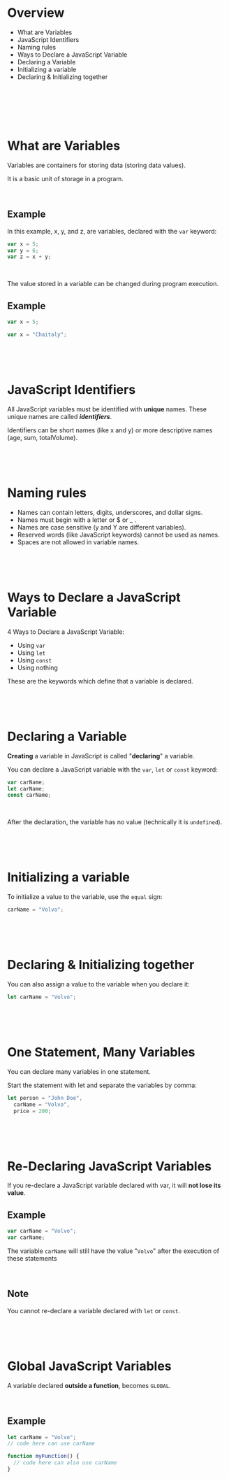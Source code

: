 # Overview

- What are Variables
- JavaScript Identifiers
- Naming rules
- Ways to Declare a JavaScript Variable
- Declaring a Variable
- Initializing a variable
- Declaring & Initializing together

&nbsp;

&nbsp;

&nbsp;

# What are Variables

Variables are containers for storing data (storing data values).

It is a basic unit of storage in a program.

&nbsp;

## Example

In this example, x, y, and z, are variables, declared with the `var` keyword:

```js
var x = 5;
var y = 6;
var z = x + y;
```

&nbsp;

The value stored in a variable can be changed during program execution.

## Example

```js
var x = 5;

var x = "Chaitaly";
```

&nbsp;

&nbsp;

# JavaScript Identifiers

All JavaScript variables must be identified with **unique** names. These unique names are called **_identifiers_**.

Identifiers can be short names (like x and y) or more descriptive names (age, sum, totalVolume).

&nbsp;

&nbsp;

# Naming rules

- Names can contain letters, digits, underscores, and dollar signs.
- Names must begin with a letter or $ or \_ .
- Names are case sensitive (y and Y are different variables).
- Reserved words (like JavaScript keywords) cannot be used as names.
- Spaces are not allowed in variable names.

&nbsp;

&nbsp;

# Ways to Declare a JavaScript Variable

4 Ways to Declare a JavaScript Variable:

- Using `var`
- Using `let`
- Using `const`
- Using nothing

These are the keywords which define that a variable is declared.

&nbsp;

&nbsp;

# Declaring a Variable

**Creating** a variable in JavaScript is called "**declaring**" a variable.

You can declare a JavaScript variable with the `var`, `let` or `const` keyword:

```js
var carName;
let carName;
const carName;
```

&nbsp;

After the declaration, the variable has no value (technically it is `undefined`).

&nbsp;

&nbsp;

# Initializing a variable

To initialize a value to the variable, use the `equal` sign:

```js
carName = "Volvo";
```

&nbsp;

&nbsp;

# Declaring & Initializing together

You can also assign a value to the variable when you declare it:

```js
let carName = "Volvo";
```

&nbsp;

&nbsp;

# One Statement, Many Variables

You can declare many variables in one statement.

Start the statement with let and separate the variables by comma:

```js
let person = "John Doe",
  carName = "Volvo",
  price = 200;
```

&nbsp;

&nbsp;

# Re-Declaring JavaScript Variables

If you re-declare a JavaScript variable declared with var, it will **not lose its value**.

## Example

```js
var carName = "Volvo";
var carName;
```

The variable `carName` will still have the value "`Volvo`" after the execution of these statements

&nbsp;

## Note

You cannot re-declare a variable declared with `let` or `const`.

&nbsp;

&nbsp;

# Global JavaScript Variables

A variable declared **outside a function**, becomes `GLOBAL`.

&nbsp;

## Example

```js
let carName = "Volvo";
// code here can use carName

function myFunction() {
  // code here can also use carName
}
```
